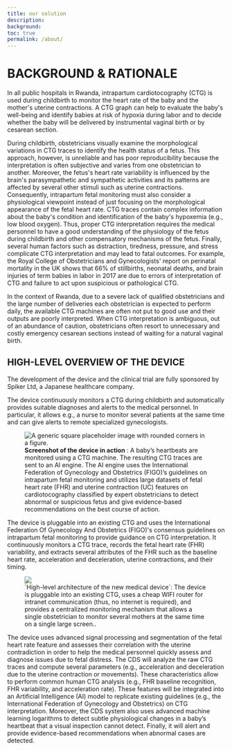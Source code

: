 ```yaml
---
title: our solution
description: 
background: 
toc: true
permalink: /about/
---
```


# BACKGROUND & RATIONALE

In all public hospitals in Rwanda, intrapartum cardiotocography (CTG) is used during childbirth to monitor the heart rate of the baby and the mother's uterine contractions. A CTG graph can help to evaluate the baby's well-being and identify babies at risk of hypoxia during labor and to decide whether the baby will be delivered by instrumental vaginal birth or by cesarean section.

During childbirth, obstetricians visually examine the morphological variations in CTG traces to identify the health status of a fetus. This approach, however, is unreliable and has poor reproducibility because the interpretation is often subjective and varies from one obstetrician to another. Moreover, the fetus's heart rate variability is influenced by the brain's parasympathetic and sympathetic activities and its patterns are affected by several other stimuli such as uterine contractions. Consequently, intrapartum fetal monitoring must also consider a physiological viewpoint instead of just focusing on the morphological appearance of the fetal heart rate. CTG traces contain complex information about the baby's condition and identification of the baby's hypoxemia (e.g., low blood oxygen). Thus, proper CTG interpretation requires the medical personnel to have a good understanding of the physiology of the fetus during childbirth and other compensatory mechanisms of the fetus. Finally, several human factors such as distraction, tiredness, pressure, and stress complicate CTG interpretation and may lead to fatal outcomes. For example, the Royal College of Obstetricians and Gynecologists' report on perinatal mortality in the UK shows that 66% of stillbirths, neonatal deaths, and brain injuries of term babies in labor in 2017 are due to errors of interpretation of CTG and failure to act upon suspicious or pathological CTG.

In the context of Rwanda, due to a severe lack of qualified obstetricians and the large number of deliveries each obstetrician is expected to perform daily, the available CTG machines are often not put to good use and their outputs are poorly interpreted. When CTG interpretation is ambiguous, out of an abundance of caution, obstetricians often resort to unnecessary and costly emergency cesarean sections instead of waiting for a natural vaginal birth.

## HIGH-LEVEL OVERVIEW OF THE DEVICE

The development of the device and the clinical trial are fully sponsored by Spiker Ltd, a Japanese healthcare company. 

The device continuously monitors a CTG during childbirth and automatically provides suitable diagnoses and alerts to the medical personnel. In particular, it allows e.g., a nurse to monitor several patients at the same time and can give alerts to remote specialized gynecologists.

<figure class="figure">
  <img src="{{site.url}}{{ site.baseurl}}/static_files/images/alert-screenshoot.png" class="figure-img img-fluid rounded" alt="A generic square placeholder image with rounded corners in a figure.">
  <figcaption class="figure-caption"><b> Screenshot of the device in action</b> : A baby’s heartbeats are monitored using a CTG machine. The resulting CTG traces are sent to an AI engine. The AI engine uses the International Federation of Gynecology and Obstetrics (FIGO)’s guidelines on intrapartum fetal monitoring and utilizes large datasets of fetal heart rate (FHR) and uterine contraction (UC) features on cardiotocography classified by expert obstetricians to detect abnormal or suspicious fetus and give evidence-based recommendations on the best course of action. </figcaption>
</figure>

The device is pluggable into an existing CTG and uses the International Federation Of Gynecology And Obstetrics (FIGO)'s consensus guidelines on intrapartum fetal monitoring to provide guidance on CTG interpretation. It continuously monitors a CTG trace, records the fetal heart rate (FHR) variability, and extracts several attributes of the FHR such as the baseline heart rate, acceleration and deceleration, uterine contractions, and their timing. 

<figure class="figure">
  <img src="{{site.url}}{{ site.baseurl}}/static_files/images/system-architecture.png" 
  class="figure-img img-fluid rounded">
  <figcaption class="figure-caption">`High-level architecture of the new medical device`: The device is pluggable into an existing CTG, uses a cheap WIFI router for intranet communication (thus, no internet is required), and provides a centralized monitoring mechanism that allows a single obstetrician to monitor several mothers at the same time on a single large screen..</figcaption>
</figure>

The device uses advanced signal processing and segmentation of the fetal heart rate feature and assesses their correlation with the uterine contradiction in order to help the medical personnel quickly assess and diagnose issues due to fetal distress. The CDS will analyze the raw CTG traces and compute several parameters (e.g., acceleration and deceleration due to the uterine contraction or movements). These characteristics allow to perform common human CTG analysis (e.g., FHR baseline recognition, FHR variability, and acceleration rate). These features will be integrated into an Artificial Intelligence (AI) model to replicate existing guidelines (e.g., the International Federation of Gynecology and Obstetrics) on CTG interpretation. Moreover, the CDS system also uses advanced machine learning logarithms to detect subtle physiological changes in a baby’s heartbeat that a visual inspection cannot detect. Finally, it will alert and provide evidence-based recommendations when abnormal cases are detected.
